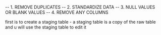 -- 1. REMOVE DUPLICATES
-- 2. STANDARDIZE DATA
-- 3. NULL VALUES OR BLANK VALUES
-- 4. REMOVE ANY COLUMNS

first is to create a staging table - a staging table is a copy of the raw table and u will use the staging table to edit it

